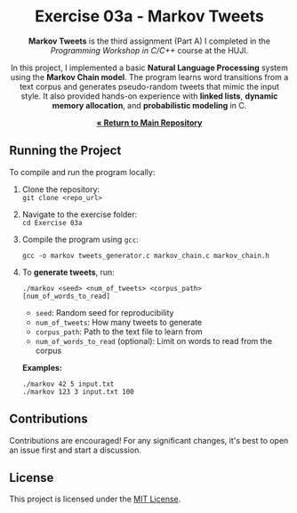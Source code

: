 <div align="center">

# Exercise 03a - Markov Tweets



**Markov Tweets** is the third assignment (Part A) I completed in the *Programming Workshop in C/C++* course at the HUJI.

In this project, I implemented a basic **Natural Language Processing** system using the **Markov Chain model**. The program learns word transitions from a text corpus and generates pseudo-random tweets that mimic the input style. It also provided hands-on experience with **linked lists**, **dynamic memory allocation**, and **probabilistic modeling** in C.

[**« Return to Main Repository**](https://github.com/ShayMorad/Programming-Workshop-in-C-CPP)
</div>

## Running the Project

To compile and run the program locally:

1. Clone the repository:  
   `git clone <repo_url>`

2. Navigate to the exercise folder:  
   `cd Exercise 03a`

3. Compile the program using `gcc`:  
   ```
   gcc -o markov tweets_generator.c markov_chain.c markov_chain.h
   ```

4. To **generate tweets**, run:  
   ```
   ./markov <seed> <num_of_tweets> <corpus_path> [num_of_words_to_read]
   ```
   - `seed`: Random seed for reproducibility  
   - `num_of_tweets`: How many tweets to generate  
   - `corpus_path`: Path to the text file to learn from  
   - `num_of_words_to_read` (optional): Limit on words to read from the corpus

   **Examples:**
   ```
   ./markov 42 5 input.txt
   ./markov 123 3 input.txt 100
   ```



## Contributions

Contributions are encouraged! For any significant changes, it's best to open an issue first and start a discussion.



## License

This project is licensed under the [MIT License](https://choosealicense.com/licenses/mit/).

